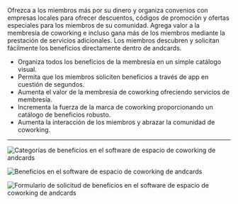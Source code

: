 Ofrezca a los miembros más por su dinero y organiza convenios con empresas locales para ofrecer descuentos, códigos de promoción y ofertas especiales para los miembros de su comunidad. Agrega valor a la membresía de coworking e incluso gana más de los miembros mediante la prestación de servicios adicionales. Los miembros descubren y solicitan fácilmente los beneficios directamente dentro de andcards.

- Organiza todos los beneficios de la membresía en un simple catálogo visual.
- Permita que los miembros soliciten beneficios a través de app en cuestión de segundos.
- Aumenta el valor de la membresía de coworking ofreciendo servicios de membresía.
- Incrementa la fuerza de la marca de coworking proporcionando un catálogo de beneficios robusto.
- Aumenta la interacción de los miembros y abrazar la comunidad de coworking.

---

![Categorías de beneficios en el software de espacio de coworking de andcards](https://d7ccq1i35b0cj.cloudfront.net/andcards-benefits-main-light-en-1920-1200.png)

![Beneficios en el software de espacio de coworking de andcards](https://d7ccq1i35b0cj.cloudfront.net/andcards-benefits-list-light-en-1920-1200.png)

![Formulario de solicitud de beneficios en el software de espacio de coworking de andcards](https://d7ccq1i35b0cj.cloudfront.net/andcards-benefits-apply-light-en-1920-1200.png)
